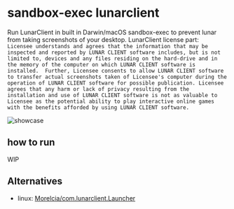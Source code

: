 # sandbox-exec lunarclient
Run LunarClient in built in Darwin/macOS sandbox-exec to prevent lunar from taking screenshots of your desktop.
LunarClient license part: \
``
Licensee understands and agrees that the information that may be inspected and reported by LUNAR CLIENT software includes, but is not limited to, devices and any files residing on the hard-drive and in the memory of the computer on which LUNAR CLIENT software is installed.  Further, Licensee consents to allow LUNAR CLIENT software to transfer actual screenshots taken of Licensee's computer during the operation of LUNAR CLIENT software for possible publication. Licensee agrees that any harm or lack of privacy resulting from the installation and use of LUNAR CLIENT software is not as valuable to Licensee as the potential ability to play interactive online games with the benefits afforded by using LUNAR CLIENT software.
``

![showcase](showcase.png)

## how to run
WIP

## Alternatives
- linux: [Morelcia/com.lunarclient.Launcher](https://github.com/Morelcia/com.lunarclient.Launcher)

